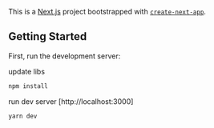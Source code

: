 This is a [Next.js](https://nextjs.org/) project bootstrapped with [`create-next-app`](https://github.com/vercel/next.js/tree/canary/packages/create-next-app).

## Getting Started

First, run the development server:

update libs
```bash
npm install
```
run dev server [http://localhost:3000]
```bash
yarn dev
```
